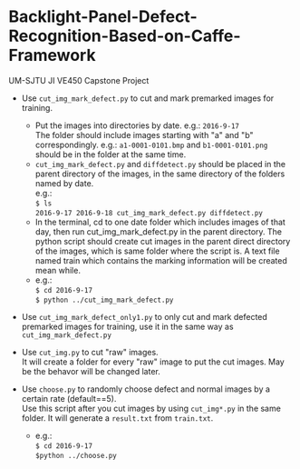 # Backlight-Panel-Defect-Recognition-Based-on-Caffe-Framework
UM-SJTU JI VE450 Capstone Project

* Use `cut_img_mark_defect.py` to cut and mark premarked images for training.  
  * Put the images into directories by date. e.g.: `2016-9-17`  
The folder should include images starting with "a" and "b" correspondingly. e.g.: `a1-0001-0101.bmp` and `b1-0001-0101.png` should be in the folder at the same time.  
  * `cut_img_mark_defect.py` and `diffdetect.py` should be placed in the parent directory of the images, in the same directory of the folders named by date.  
  e.g.:  
  `$ ls`  
  `2016-9-17 2016-9-18 cut_img_mark_defect.py diffdetect.py`  
  * In the terminal, cd to one date folder which includes images of that day, then run cut_img_mark_defect.py in the parent directory. The python script should create cut images in the parent direct directory of the images, which is same folder where the script is. A text file named train which contains the marking information will be created mean while.  
  * e.g.:  
  `$ cd 2016-9-17`  
  `$ python ../cut_img_mark_defect.py`  
   
   
* Use `cut_img_mark_defect_only1.py` to only cut and mark defected premarked images for training, use it in the same way as `cut_img_mark_defect.py`  

	 
* Use `cut_img.py` to cut "raw" images.  
It will create a folder for every "raw" image to put the cut images. May be the behavor will be changed later.  

* Use `choose.py` to randomly choose defect and normal images by a certain rate (default==5).  
Use this script after you cut images by using `cut_img*.py` in the same folder. It will generate a `result.txt` from `train.txt`.  
	* e.g.:  
	`$ cd 2016-9-17`   
	`$python ../choose.py`

